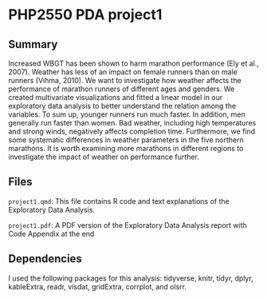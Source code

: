 # PHP2550 PDA project1

## Summary

Increased WBGT has been shown to harm marathon performance (Ely et al., 2007). Weather has less of an impact on female runners than on male runners (Vihma, 2010). We want to investigate how weather affects the performance of marathon runners of different ages and genders. We created multivariate visualizations and fitted a linear model in our exploratory data analysis to better understand the relation among the variables. To sum up, younger runners run much faster. In addition, men generally run faster than women. Bad weather, including high temperatures and strong winds, negatively affects completion time. Furthermore, we find some systematic differences in weather parameters in the five northern marathons. It is worth examining more marathons in different regions to investigate the impact of weather on performance further.

## Files

`project1.qmd`: This file contains R code and text explanations of the Exploratory Data Analysis.

`project1.pdf`: A PDF version of the Exploratory Data Analysis report with Code Appendix at the end

## Dependencies

I used the following packages for this analysis: tidyverse, knitr, tidyr, dplyr, kableExtra, readr, visdat, gridExtra, corrplot, and olsrr.

